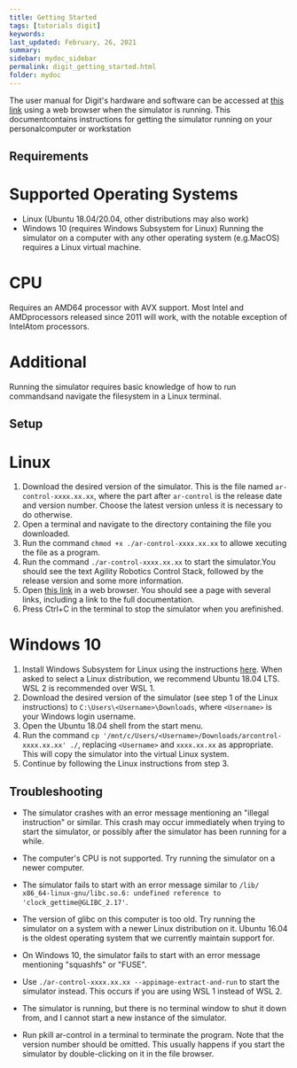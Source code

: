 ```yaml
---
title: Getting Started
tags: [tutorials digit]
keywords: 
last_updated: February, 26, 2021
summary: 
sidebar: mydoc_sidebar
permalink: digit_getting_started.html
folder: mydoc
---
```




The user manual for Digit's hardware and software can be accessed at [this link](http://localhost:8080/doc/) using a web browser when the simulator is running. This documentcontains instructions for getting the simulator running on your personalcomputer or workstation

## Requirements
# Supported Operating Systems
* Linux (Ubuntu 18.04/20.04, other distributions may also work)
* Windows 10 (requires Windows Subsystem for Linux)
Running the simulator on a computer with any other operating system (e.g.MacOS) requires a Linux virtual machine.

# CPU
Requires an AMD64 processor with AVX support. Most Intel and AMDprocessors released since 2011 will work, with the notable exception of IntelAtom processors.

# Additional
Running the simulator requires basic knowledge of how to run commandsand navigate the filesystem in a Linux terminal.

## Setup
# Linux
1. Download the desired version of the simulator. This is the file named ``ar-control-xxxx.xx.xx``, where the part after ``ar-control`` is the release date and version number. Choose the latest version unless it is necessary to do otherwise. 
2. Open a terminal and navigate to the directory containing the file you downloaded.
3. Run the command ``chmod +x ./ar-control-xxxx.xx.xx`` to allowe xecuting the file as a program.
4. Run the command ``./ar-control-xxxx.xx.xx`` to start the simulator.You should see the text Agility Robotics Control Stack, followed by the release version and some more information.
5. Open [this link](http://localhost:8080/) in a web browser. You should see a page with several links, including a link to the full documentation.
6. Press Ctrl+C in the terminal to stop the simulator when you arefinished.

# Windows 10
1. Install Windows Subsystem for Linux using the instructions [here](https://docs.microsoft.com/en-us/windows/wsl/install-win10). When asked to select a Linux distribution, we recommend Ubuntu 18.04 LTS. WSL 2 is recommended over WSL 1.
2. Download the desired version of the simulator (see step 1 of the Linux instructions) to ``C:\Users\<Username>\Downloads``, where ``<Username>`` is your Windows login username.
3. Open the Ubuntu 18.04 shell from the start menu.
4. Run the command ``cp '/mnt/c/Users/<Username>/Downloads/arcontrol-xxxx.xx.xx' ./``, replacing ``<Username>`` and ``xxxx.xx.xx`` as appropriate. This will copy the simulator into the virtual Linux system.
5. Continue by following the Linux instructions from step 3.

## Troubleshooting
* The simulator crashes with an error message mentioning an "illegal instruction" or similar. This crash may occur immediately when trying to start the simulator, or possibly after the simulator has been running for a while.
- The computer's CPU is not supported. Try running the simulator on a newer computer.
* The simulator fails to start with an error message similar to ``/lib/ x86_64-linux-gnu/libc.so.6: undefined reference to 'clock_gettime@GLIBC_2.17'``.
- The version of glibc on this computer is too old. Try running the simulator on a system with a newer Linux distribution on it. Ubuntu 16.04 is the oldest operating system that we currently maintain support for.
* On Windows 10, the simulator fails to start with an error message mentioning "squashfs" or "FUSE".
- Use ``./ar-control-xxxx.xx.xx --appimage-extract-and-run`` to start the simulator instead. This occurs if you are using WSL 1 instead of WSL 2.
* The simulator is running, but there is no terminal window to shut it down from, and I cannot start a new instance of the simulator.
- Run pkill ar-control in a terminal to terminate the program. Note that the version number should be omitted. This usually happens if you start the simulator by double-clicking on it in the file browser.

